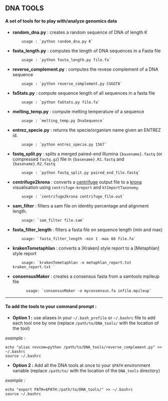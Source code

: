 ## DNA TOOLS

#### A set of tools for to play with/analyze genomics data

-   **random_dna.py** : creates a random sequence of DNA of length K

        	usage : `python random_dna.py K`

-   **fasta_length.py** : computes the length of DNA sequences in a Fasta file

        	usage : `python fasta_length.py file.fa`

-   **reverse_complement.py** : computes the revese complement of a DNA sequence

        	usage : `python reverse_complement.py CGGGTA`

-   **faStats.py** : compute sequence length of all sequences in a fasta file

        	usage : `python faStats.py file.fa`

-   **melting_temp.py** : compute melting temperature of a sequence

        	usage : `melting_temp.py DnaSequence`

-   **entrez_specie.py** : returns the specie/organism name given an ENTREZ id.

        	usage : `python entrez_specie.py 1567`

-   **fastq_split.py** : splits a merged paired-end Illumina `{basename}.fastq` (or compressed `fastq.gz`) file in `{basename}.R1.fastq` and `{basename}.R2.fastq`

        	usage : `python fastq_split.py paired_end_file.fastq`

-   **centrifuge2krona** : converts a [centrifuge](https://github.com/infphilo/centrifuge) output file to a [krona](https://github.com/marbl/Krona/wiki) visualisation using `centrifuge-kreport` and `ktImportTaxonomy`.

        	usage : `centrifuge2krona centrifuge_file.out`

-   **sam_filter** : filters a sam file on identity percentage and alignment length.

        	usage: `sam_filter file.sam`

-   **fasta_filter_length** : filters a fasta file on sequence length (min and max)

        	usage: `fasta_filter_length -min 1 -max 66 file.fa`

-   **krakenTometaphlan** : converts a [Kraken] style report to a [Metaphlan] style report

        	usage: `krakenTometaphlan -o metaphlan_report.txt kraken_report.txt `

-   **consensusMaker** : creates a consensus fasta from a samtools mpileup file

              usage: `consensusMaker -o myconsensus.fa infile.mpileup`

* * *

#### To add the tools to your command prompt :

-   **Option 1 :** use aliases in your `~/.bash_profile` or `~/.bashrc`  file to add each tool one by one  (replace `/path/to/DNA_tools/` with the location of the tool)

_example :_

    echo "alias revcom=python /path/to/DNA_tools/reverse_complement.py" >> ~/.bashrc
    source ~/.bashrc

-   **Option 2 :** Add all the DNA tools at once to your `$PATH` environment variable (replace `/path/to/` with the location of the `DNA_tools` directory)

_example :_

    echo "export PATH=$PATH:/path/to/DNA_tools/" >> ~/.bashrc
    source ~/.bashrc
